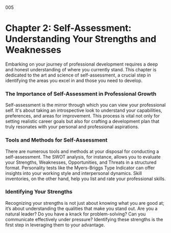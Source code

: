 005

# **Chapter 2: Self-Assessment: Understanding Your Strengths and Weaknesses**

Embarking on your journey of professional development
requires a deep and honest understanding of where you currently stand. This
chapter is dedicated to the art and science of self-assessment, a crucial step
in identifying the areas you excel in and those you need to develop.

### **The Importance of Self-Assessment in Professional Growth**

Self-assessment is the mirror through which you can view
your professional self. It's about taking an introspective look to understand
your capabilities, preferences, and areas for improvement. This process is
vital not only for setting realistic career goals but also for crafting a
development plan that truly resonates with your personal and professional
aspirations.

### ****Tools and Methods for Self-Assessment****

There are numerous tools and methods at your disposal for
conducting a self-assessment. The SWOT analysis, for instance, allows you to
evaluate your Strengths, Weaknesses, Opportunities, and Threats in a structured
format. Personality tests like the Myers-Briggs Type Indicator can offer
insights into your working style and interpersonal dynamics. Skill inventories,
on the other hand, help you list and rate your professional skills.

### ****Identifying Your Strengths****

Recognizing your strengths is not just about knowing what
you are good at; it’s about understanding the qualities that make you stand
out. Are you a natural leader? Do you have a knack for problem-solving? Can you
communicate effectively under pressure? Identifying these strengths is the
first step in leveraging them to your advantage.
